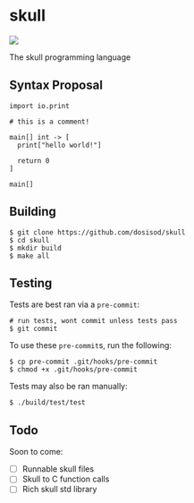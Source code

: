 # skull

![](https://github.com/dosisod/skull/workflows/tests/badge.svg)

The skull programming language

## Syntax Proposal

```
import io.print

# this is a comment!

main[] int -> [
  print["hello world!"]

  return 0
]

main[]
```

## Building

```
$ git clone https://github.com/dosisod/skull
$ cd skull
$ mkdir build
$ make all
```

## Testing

Tests are best ran via a `pre-commit`:

```
# run tests, wont commit unless tests pass
$ git commit
```

To use these `pre-commit`s, run the following:

```
$ cp pre-commit .git/hooks/pre-commit
$ chmod +x .git/hooks/pre-commit
```

Tests may also be ran manually:

```
$ ./build/test/test
```

## Todo

Soon to come:

- [ ] Runnable skull files
- [ ] Skull to C function calls
- [ ] Rich skull std library
